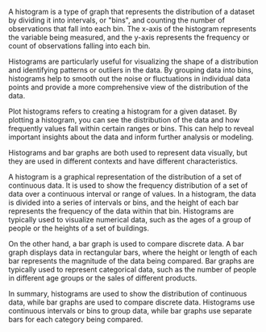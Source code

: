 A histogram is a type of graph that represents the distribution of a dataset by dividing it into intervals, or "bins", and counting the number of observations that fall into each bin. The x-axis of the histogram represents the variable being measured, and the y-axis represents the frequency or count of observations falling into each bin.

Histograms are particularly useful for visualizing the shape of a distribution and identifying patterns or outliers in the data. By grouping data into bins, histograms help to smooth out the noise or fluctuations in individual data points and provide a more comprehensive view of the distribution of the data.

Plot histograms refers to creating a histogram for a given dataset. By plotting a histogram, you can see the distribution of the data and how frequently values fall within certain ranges or bins. This can help to reveal important insights about the data and inform further analysis or modeling.


Histograms and bar graphs are both used to represent data visually, but they are used in different contexts and have different characteristics.

A histogram is a graphical representation of the distribution of a set of continuous data. It is used to show the frequency distribution of a set of data over a continuous interval or range of values. In a histogram, the data is divided into a series of intervals or bins, and the height of each bar represents the frequency of the data within that bin. Histograms are typically used to visualize numerical data, such as the ages of a group of people or the heights of a set of buildings.

On the other hand, a bar graph is used to compare discrete data. A bar graph displays data in rectangular bars, where the height or length of each bar represents the magnitude of the data being compared. Bar graphs are typically used to represent categorical data, such as the number of people in different age groups or the sales of different products.

In summary, histograms are used to show the distribution of continuous data, while bar graphs are used to compare discrete data. Histograms use continuous intervals or bins to group data, while bar graphs use separate bars for each category being compared.